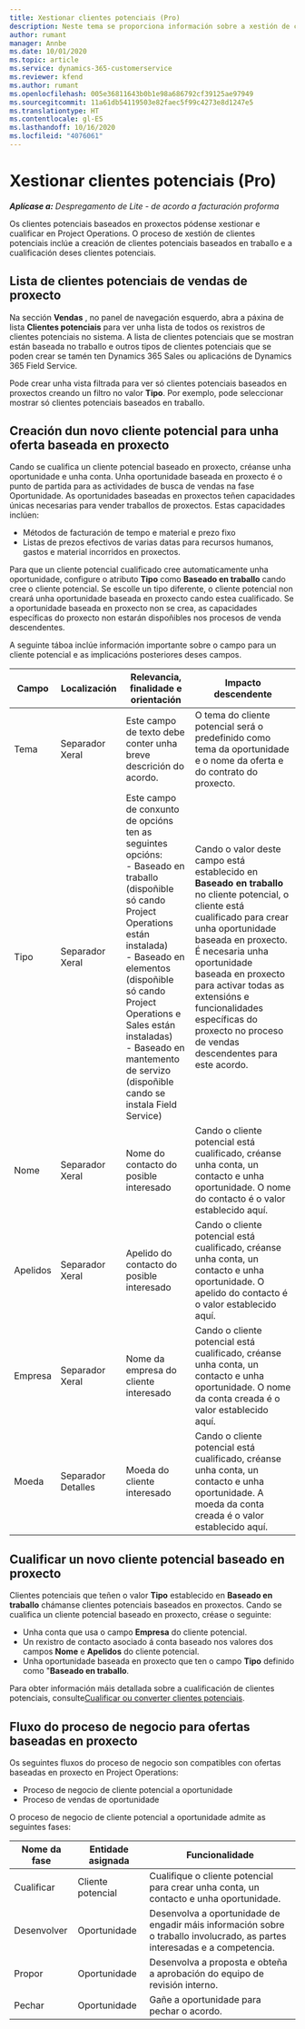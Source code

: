 ```yaml
---
title: Xestionar clientes potenciais (Pro)
description: Neste tema se proporciona información sobre a xestión de clientes potenciais baseados en proxectos (pro).
author: rumant
manager: Annbe
ms.date: 10/01/2020
ms.topic: article
ms.service: dynamics-365-customerservice
ms.reviewer: kfend
ms.author: rumant
ms.openlocfilehash: 005e36811643b0b1e98a686792cf39125ae97949
ms.sourcegitcommit: 11a61db54119503e82faec5f99c4273e8d1247e5
ms.translationtype: HT
ms.contentlocale: gl-ES
ms.lasthandoff: 10/16/2020
ms.locfileid: "4076061"
---
```

# <a name="manage-leads-pro"></a>Xestionar clientes potenciais (Pro)

_**Aplícase a:** Despregamento de Lite - de acordo a facturación proforma_

Os clientes potenciais baseados en proxectos pódense xestionar e cualificar en Project Operations. O proceso de xestión de clientes potenciais inclúe a creación de clientes potenciais baseados en traballo e a cualificación deses clientes potenciais. 

## <a name="list-of-project-sales-leads"></a>Lista de clientes potenciais de vendas de proxecto

Na sección **Vendas** , no panel de navegación esquerdo, abra a páxina de lista **Clientes potenciais** para ver unha lista de todos os rexistros de clientes potenciais no sistema. A lista de clientes potenciais que se mostran están baseada no traballo e outros tipos de clientes potenciais que se poden crear se tamén ten Dynamics 365 Sales ou aplicacións de Dynamics 365 Field Service.

Pode crear unha vista filtrada para ver só clientes potenciais baseados en proxectos creando un filtro no valor **Tipo**. Por exemplo, pode seleccionar mostrar só clientes potenciais baseados en traballo.

## <a name="creating-a-new-lead-for-a-project-based-deal"></a>Creación dun novo cliente potencial para unha oferta baseada en proxecto

Cando se cualifica un cliente potencial baseado en proxecto, créanse unha oportunidade e unha conta. Unha oportunidade baseada en proxecto é o punto de partida para as actividades de busca de vendas na fase Oportunidade. As oportunidades baseadas en proxectos teñen capacidades únicas necesarias para vender traballos de proxectos. Estas capacidades inclúen:

- Métodos de facturación de tempo e material e prezo fixo
- Listas de prezos efectivos de varias datas para recursos humanos, gastos e material incorridos en proxectos.

Para que un cliente potencial cualificado cree automaticamente unha oportunidade, configure o atributo **Tipo** como **Baseado en traballo** cando cree o cliente potencial. Se escolle un tipo diferente, o cliente potencial non creará unha oportunidade baseada en proxecto cando estea cualificado. Se a oportunidade baseada en proxecto non se crea, as capacidades específicas do proxecto non estarán dispoñibles nos procesos de venda descendentes.

A seguinte táboa inclúe información importante sobre o campo para un cliente potencial e as implicacións posteriores deses campos.

| **Campo** | **Localización** | **Relevancia, finalidade e orientación** | **Impacto descendente** |
| --- | --- | --- | --- |
| Tema | Separador Xeral | Este campo de texto debe conter unha breve descrición do acordo. | O tema do cliente potencial será o predefinido como tema da oportunidade e o nome da oferta e do contrato do proxecto. |
| Tipo | Separador Xeral | Este campo de conxunto de opcións ten as seguintes opcións:</br>- Baseado en traballo (dispoñible só cando Project Operations están instalada)</br>- Baseado en elementos (dispoñible só cando Project Operations e Sales están instaladas)</br>- Baseado en mantemento de servizo (dispoñible cando se instala Field Service) | Cando o valor deste campo está establecido en **Baseado en traballo** no cliente potencial, o cliente está cualificado para crear unha oportunidade baseada en proxecto. É necesaria unha oportunidade baseada en proxecto para activar todas as extensións e funcionalidades específicas do proxecto no proceso de vendas descendentes para este acordo. |
| Nome | Separador Xeral | Nome do contacto do posible interesado | Cando o cliente potencial está cualificado, créanse unha conta, un contacto e unha oportunidade. O nome do contacto é o valor establecido aquí. |
| Apelidos | Separador Xeral | Apelido do contacto do posible interesado | Cando o cliente potencial está cualificado, créanse unha conta, un contacto e unha oportunidade. O apelido do contacto é o valor establecido aquí. |
| Empresa | Separador Xeral | Nome da empresa do cliente interesado | Cando o cliente potencial está cualificado, créanse unha conta, un contacto e unha oportunidade. O nome da conta creada é o valor establecido aquí. |
| Moeda | Separador Detalles | Moeda do cliente interesado | Cando o cliente potencial está cualificado, créanse unha conta, un contacto e unha oportunidade. A moeda da conta creada é o valor establecido aquí. |

## <a name="qualify-a-new-project-based-lead"></a>Cualificar un novo cliente potencial baseado en proxecto

Clientes potenciais que teñen o valor **Tipo** establecido en **Baseado en traballo** chámanse clientes potenciais baseados en proxectos. Cando se cualifica un cliente potencial baseado en proxecto, créase o seguinte:

- Unha conta que usa o campo **Empresa** do cliente potencial.
- Un rexistro de contacto asociado á conta baseado nos valores dos campos **Nome** e **Apelidos** do cliente potencial.
- Unha oportunidade baseada en proxecto que ten o campo **Tipo** definido como &quot;**Baseado en traballo**.

Para obter información máis detallada sobre a cualificación de clientes potenciais, consulte[Cualificar ou converter clientes potenciais](https://docs.microsoft.com/dynamics365/sales-enterprise/qualify-lead-convert-opportunity-sales).

## <a name="business-process-flow-for-project-based-deals"></a>Fluxo do proceso de negocio para ofertas baseadas en proxecto

Os seguintes fluxos do proceso de negocio son compatibles con ofertas baseadas en proxecto en Project Operations:

- Proceso de negocio de cliente potencial a oportunidade
- Proceso de vendas de oportunidade

O proceso de negocio de cliente potencial a oportunidade admite as seguintes fases:

| Nome da fase | Entidade asignada | Funcionalidade |
| --- | --- | --- |
| Cualificar | Cliente potencial | Cualifique o cliente potencial para crear unha conta, un contacto e unha oportunidade. |
| Desenvolver | Oportunidade | Desenvolva a oportunidade de engadir máis información sobre o traballo involucrado, as partes interesadas e a competencia. |
| Propor | Oportunidade | Desenvolva a proposta e obteña a aprobación do equipo de revisión interno. |
| Pechar | Oportunidade | Gañe a oportunidade para pechar o acordo. |
